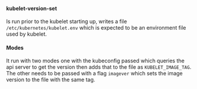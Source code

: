 #### kubelet-version-set

Is run prior to the kubelet starting up, writes a file `/etc/kubernetes/kubelet.env` which is expected to be an environment file used by kubelet.

#### Modes

It run with two modes one with the kubeconfig passed which queries the api server to get the version then adds that to the file as `KUBELET_IMAGE_TAG`. 
The other needs to be passed with a flag `imagever` which sets the image version to the file with the same tag. 
